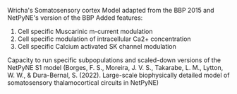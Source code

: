 Wricha's Somatosensory cortex Model adapted from the BBP 2015 and NetPyNE's version of the BBP
Added features: 
1. Cell specific Muscarinic m-current modulation 
2. Cell specific modulation of intracellular Ca2+ concentration
3. Cell specific Calcium activated SK channel modulation 

Capacity to run specific subpopulations and scaled-down versions of the NetPyNE S1 model (Borges, F. S., Moreira, J. V. S., Takarabe, L. M., Lytton, W. W., & Dura-Bernal, S. (2022). Large-scale biophysically detailed model of somatosensory thalamocortical circuits in NetPyNE)
